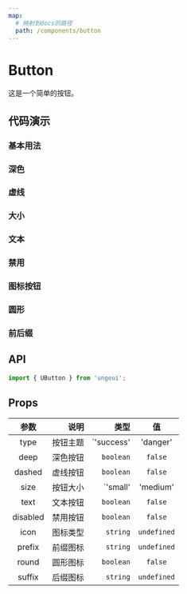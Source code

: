 ```yaml
---
map:
  # 映射到docs的路径
  path: /components/button
---
```


# Button

这是一个简单的按钮。

## 代码演示

### 基本用法

<demo src="./demo/default.vue"
  language="vue"
  title="基本用法"
  desc="点击切换">
</demo>

### 深色

<demo src="./demo/deep.vue"
  language="vue"
  title="基本用法"
  desc="深色具有更强烈的视觉冲击">
</demo>

### 虚线

<demo src="./demo/dashed.vue"
  language="vue"
  title="基本用法"
  desc="支持虚线">
</demo>

### 大小

<demo src="./demo/size.vue"
  language="vue"
  title="基本用法"
  desc="不同按钮的大小">
</demo>

### 文本

<demo src="./demo/text.vue"
  language="vue"
  title="基本用法"
  desc="文本按钮">
</demo>

### 禁用

<demo src="./demo/disabled.vue"
  language="vue"
  title="基本用法"
  desc="深色具有更强烈的视觉冲击">
</demo>

### 图标按钮

<demo src="./demo/icon.vue"
  language="vue"
  title="基本用法"
  desc="图片按钮表达按钮意义">
</demo>

### 圆形

<demo src="./demo/round.vue"
  language="vue"
  title="基本用法"
  desc="圆形更加丝滑">
</demo>

### 前后缀

<demo src="./demo/fix.vue"
  language="vue"
  title="基本用法"
  desc="文字加图片意思明朗">
</demo>

## API

```ts
import { UButton } from 'ungeui';
```

## Props

| 参数  | 说明 |   类型 |         值 |
| :-----: | ---: | -----: | :---------: |
| type  | 按钮主题 | `'success' | 'danger' | 'warning' | 'info' | 'default'` | `'default'` |
| deep | 深色按钮 | `boolean` |  `false` |
| dashed | 虚线按钮 | `boolean` |  `false` |
| size | 按钮大小 | `'small' | 'medium' | 'large' | 'huge'` |  `meduim` |
| text | 文本按钮 | `boolean` |  `false` |
| disabled | 禁用按钮 | `boolean` |  `false` |
| icon | 图标类型 | `string` |  `undefined` |
| prefix | 前缀图标 |  `string` |  `undefined` |
| round | 圆形图标 |  `boolean` |  `false` |
| suffix | 后缀图标 |  `string` |  `undefined` |